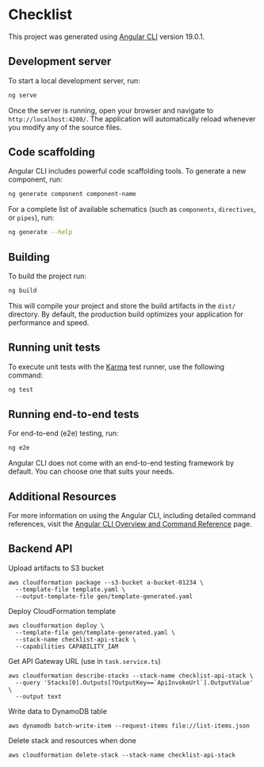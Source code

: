 # Checklist

This project was generated using [Angular CLI](https://github.com/angular/angular-cli) version 19.0.1.

## Development server

To start a local development server, run:

```bash
ng serve
```

Once the server is running, open your browser and navigate to `http://localhost:4200/`. The application will automatically reload whenever you modify any of the source files.

## Code scaffolding

Angular CLI includes powerful code scaffolding tools. To generate a new component, run:

```bash
ng generate component component-name
```

For a complete list of available schematics (such as `components`, `directives`, or `pipes`), run:

```bash
ng generate --help
```

## Building

To build the project run:

```bash
ng build
```

This will compile your project and store the build artifacts in the `dist/` directory. By default, the production build optimizes your application for performance and speed.

## Running unit tests

To execute unit tests with the [Karma](https://karma-runner.github.io) test runner, use the following command:

```bash
ng test
```

## Running end-to-end tests

For end-to-end (e2e) testing, run:

```bash
ng e2e
```

Angular CLI does not come with an end-to-end testing framework by default. You can choose one that suits your needs.

## Additional Resources

For more information on using the Angular CLI, including detailed command references, visit the [Angular CLI Overview and Command Reference](https://angular.dev/tools/cli) page.

## Backend API

Upload artifacts to S3 bucket

```
aws cloudformation package --s3-bucket a-bucket-01234 \
  --template-file template.yaml \
  --output-template-file gen/template-generated.yaml
```

Deploy CloudFormation template
```
aws cloudformation deploy \
  --template-file gen/template-generated.yaml \
  --stack-name checklist-api-stack \
  --capabilities CAPABILITY_IAM  
```

Get API Gateway URL (use in `task.service.ts`)
```
aws cloudformation describe-stacks --stack-name checklist-api-stack \
  --query 'Stacks[0].Outputs[?OutputKey==`ApiInvokeUrl`].OutputValue' \
  --output text 
```

Write data to DynamoDB table
```
aws dynamodb batch-write-item --request-items file://list-items.json   
```

Delete stack and resources when done
```
aws cloudformation delete-stack --stack-name checklist-api-stack 
```
